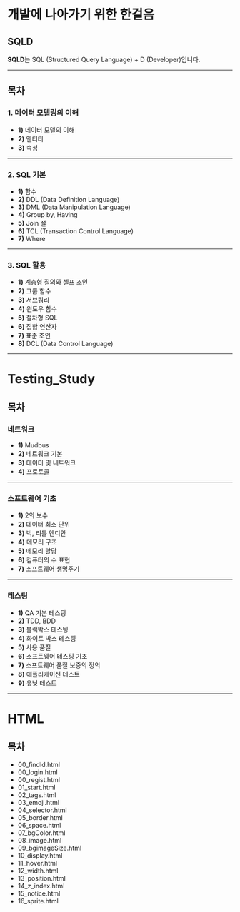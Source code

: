 # 개발에 나아가기 위한 한걸음

## SQLD
**SQLD**는 SQL (Structured Query Language) + D (Developer)입니다.

---

## 목차

### 1. 데이터 모델링의 이해
- **1)** 데이터 모델의 이해  
- **2)** 엔티티  
- **3)** 속성  

---

### 2. SQL 기본
- **1)** 함수  
- **2)** DDL (Data Definition Language)  
- **3)** DML (Data Manipulation Language)  
- **4)** Group by, Having  
- **5)** Join 절  
- **6)** TCL (Transaction Control Language)  
- **7)** Where  

---

### 3. SQL 활용
- **1)** 계층형 질의와 셀프 조인  
- **2)** 그룹 함수  
- **3)** 서브쿼리  
- **4)** 윈도우 함수  
- **5)** 절차형 SQL  
- **6)** 집합 연산자  
- **7)** 표준 조인  
- **8)** DCL (Data Control Language)  

---

# Testing_Study

## 목차

### 네트워크
- **1)** Mudbus  
- **2)** 네트워크 기본  
- **3)** 데이터 및 네트워크  
- **4)** 프로토콜  

---

### 소프트웨어 기초
- **1)** 2의 보수  
- **2)** 데이터 최소 단위  
- **3)** 빅, 리틀 엔디안  
- **4)** 메모리 구조  
- **5)** 메모리 할당  
- **6)** 컴퓨터의 수 표현
- **7)** 소프트웨어 생명주기

---

### 테스팅
- **1)** QA 기본 테스팅  
- **2)** TDD, BDD  
- **3)** 블랙박스 테스팅  
- **4)** 화이트 박스 테스팅  
- **5)** 사용 품질  
- **6)** 소프트웨어 테스팅 기초  
- **7)** 소프트웨어 품질 보증의 정의  
- **8)** 애플리케이션 테스트  
- **9)** 유닛 테스트  

---
# HTML
## 목차
* 00_findId.html
* 00_login.html
* 00_regist.html
* 01_start.html
* 02_tags.html
* 03_emoji.html
* 04_selector.html
* 05_border.html
* 06_space.html
* 07_bgColor.html
* 08_image.html
* 09_bgimageSize.html
* 10_display.html
* 11_hover.html
* 12_width.html
* 13_position.html
* 14_z_index.html
* 15_notice.html
* 16_sprite.html
